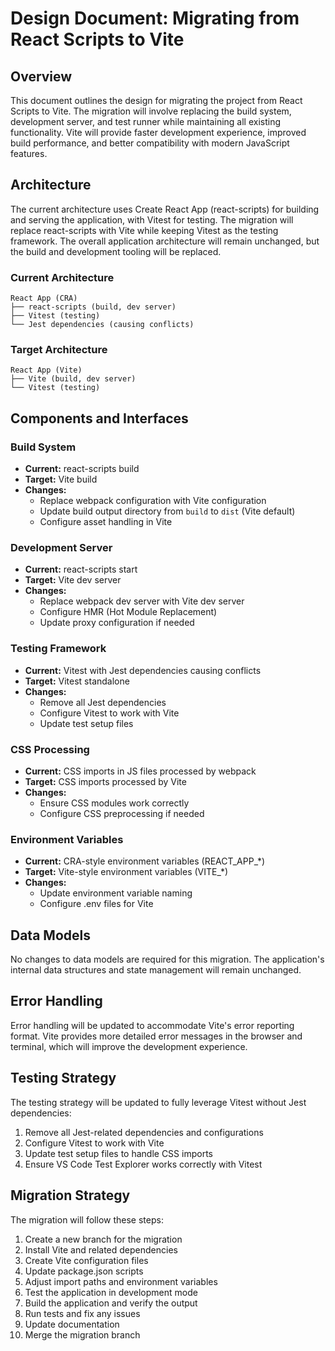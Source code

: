 # Design Document: Migrating from React Scripts to Vite

## Overview

This document outlines the design for migrating the project from React Scripts to Vite. The migration will involve replacing the build system, development server, and test runner while maintaining all existing functionality. Vite will provide faster development experience, improved build performance, and better compatibility with modern JavaScript features.

## Architecture

The current architecture uses Create React App (react-scripts) for building and serving the application, with Vitest for testing. The migration will replace react-scripts with Vite while keeping Vitest as the testing framework. The overall application architecture will remain unchanged, but the build and development tooling will be replaced.

### Current Architecture

```
React App (CRA)
├── react-scripts (build, dev server)
├── Vitest (testing)
└── Jest dependencies (causing conflicts)
```

### Target Architecture

```
React App (Vite)
├── Vite (build, dev server)
└── Vitest (testing)
```

## Components and Interfaces

### Build System

- **Current:** react-scripts build
- **Target:** Vite build
- **Changes:** 
  - Replace webpack configuration with Vite configuration
  - Update build output directory from `build` to `dist` (Vite default)
  - Configure asset handling in Vite

### Development Server

- **Current:** react-scripts start
- **Target:** Vite dev server
- **Changes:**
  - Replace webpack dev server with Vite dev server
  - Configure HMR (Hot Module Replacement)
  - Update proxy configuration if needed

### Testing Framework

- **Current:** Vitest with Jest dependencies causing conflicts
- **Target:** Vitest standalone
- **Changes:**
  - Remove all Jest dependencies
  - Configure Vitest to work with Vite
  - Update test setup files

### CSS Processing

- **Current:** CSS imports in JS files processed by webpack
- **Target:** CSS imports processed by Vite
- **Changes:**
  - Ensure CSS modules work correctly
  - Configure CSS preprocessing if needed

### Environment Variables

- **Current:** CRA-style environment variables (REACT_APP_*)
- **Target:** Vite-style environment variables (VITE_*)
- **Changes:**
  - Update environment variable naming
  - Configure .env files for Vite

## Data Models

No changes to data models are required for this migration. The application's internal data structures and state management will remain unchanged.

## Error Handling

Error handling will be updated to accommodate Vite's error reporting format. Vite provides more detailed error messages in the browser and terminal, which will improve the development experience.

## Testing Strategy

The testing strategy will be updated to fully leverage Vitest without Jest dependencies:

1. Remove all Jest-related dependencies and configurations
2. Configure Vitest to work with Vite
3. Update test setup files to handle CSS imports
4. Ensure VS Code Test Explorer works correctly with Vitest

## Migration Strategy

The migration will follow these steps:

1. Create a new branch for the migration
2. Install Vite and related dependencies
3. Create Vite configuration files
4. Update package.json scripts
5. Adjust import paths and environment variables
6. Test the application in development mode
7. Build the application and verify the output
8. Run tests and fix any issues
9. Update documentation
10. Merge the migration branch